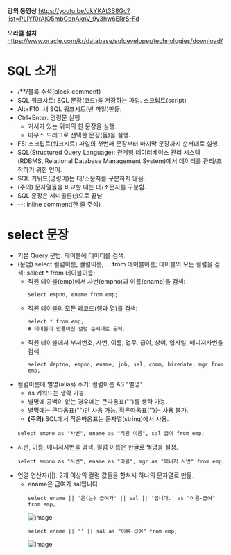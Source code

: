 **강의 동영상**
https://youtu.be/dkYKAt3S8Gc?list=PLIYf0rAjO5mbGpnAknV_9y3hw6ERrS-Fd

**오라클 설치**
https://www.oracle.com/kr/database/sqldeveloper/technologies/download/


# SQL 소개
- /**/블록 주석(block comment)
- SQL 워크시트: SQL 문장(코드)을 저장하는 파일. 스크립트(script)
- Alt+F10: 새 SQL 워크시트(빈 파일)만듦.
- Ctrl+Enter: 명령문 실행
  - 커서가 있는 위치의 한 문장을 실행.
  - 마우스 드래그로 선택한 문장(들)을 실행.
- F5: 스크립트(워크시트) 파일의 첫번째 문장부터 마지막 문장까지 순서대로 실행.
- SQL(Structured Query Language): 관계형 데이터베이스 관리 시스템(RDBMS, Relational Database Management System)에서 데이터를 관리/조작하기 위한 언어.
- SQL 키워드(명령어)는 대/소문자를 구분하지 않음.
- (주의) 문자열들을 비교할 때는 대/소문자를 구분함.
- SQL 문장은 세미콜론(;)으로 끝남
- **--**: inline comment(한 줄 주석)


# select 문장
- 기본 Query 문법: 테이블에 데이터를 검색.
- (문법) select 컬럼이름, 컬럼이름, ... from 테이블이름;
         테이블의 모든 컬럼을 검색: select * from 테이블이름;
  - 직원 테이블(emp)에서 사번(empno)과 이름(ename)을 검색:
    ```
    select empno, ename from emp;
    ```
  - 직원 테이블의 모든 레코드(행과 열)를 검색:
    ```
    select * from emp;
    # 테이블이 만들어진 컬럼 순서대로 출력.
    ```
  - 직원 테이블에서 부서번호, 사번, 이름, 업무, 급여, 상여, 입사일, 매니저사번을 검색.
    ```
    select deptno, empno, ename, job, sal, comm, hiredate, mgr from emp;
    ```
- 컬럼이름에 별명(alias) 주기: 컬럼이름 AS "별명"
  - as 키워드는 생략 가능.
  - 별명에 공백이 없는 경우에는 큰따옴표("")를 생략 가능.
  - 별명에는 큰따옴표("")만 사용 가능. 작은따옴표('')는 사용 불가.
  - **(주의)** SQL에서 작은따옴표는 문자열(string)에서 사용.
  ```
  select empno as "사번", ename as "직원 이름", sal 급여 from emp;
  ```
- 사번, 이름, 매니저사번을 검색. 컬럼 이름은 한글로 별명을 설정.
  ```
  select empno as "사번", ename as "이름", mgr as "매니저 사번" from emp;
  ```
- 연결 연산자(||): 2개 이상의 컬럼 값들을 합쳐서 하나의 문자열로 만듦.
  - ename은 급여가 sal입니다.
    ```
    select ename || '은(는) 급여가' || sal || '입니다.' as "이름-급여" from emp;
    ```
    ![image](https://github.com/user-attachments/assets/6c804c23-fca1-4035-9d64-954848ffdc22)
    ```
    select ename || '' || sal as "이름-급여" from emp;
    ```
    ![image](https://github.com/user-attachments/assets/524a48a5-4863-4ad8-a46f-84942aa5a59e)
